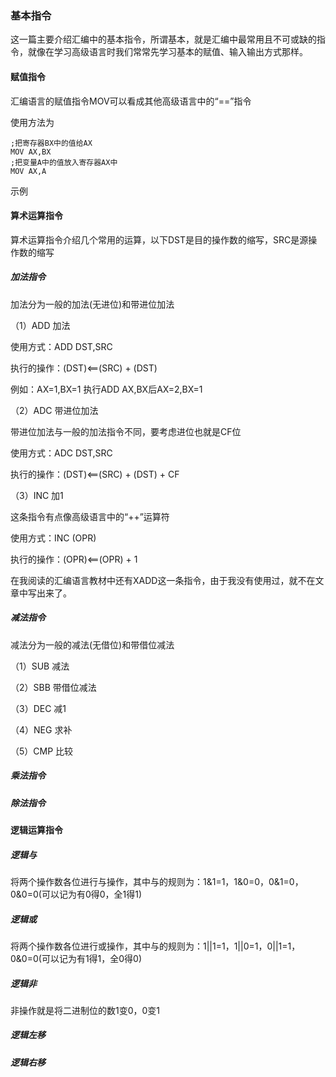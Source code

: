 ### 基本指令
这一篇主要介绍汇编中的基本指令，所谓基本，就是汇编中最常用且不可或缺的指令，就像在学习高级语言时我们常常先学习基本的赋值、输入输出方式那样。
#### 赋值指令

汇编语言的赋值指令MOV可以看成其他高级语言中的“==”指令

使用方法为

```
;把寄存器BX中的值给AX
MOV AX,BX
;把变量A中的值放入寄存器AX中
MOV AX,A
```

示例

#### 算术运算指令
算术运算指令介绍几个常用的运算，以下DST是目的操作数的缩写，SRC是源操作数的缩写
##### 加法指令

加法分为一般的加法(无进位)和带进位加法

（1）ADD	加法

使用方式：ADD DST,SRC

执行的操作：(DST)<==(SRC) + (DST)

例如：AX=1,BX=1 执行ADD AX,BX后AX=2,BX=1

（2）ADC	带进位加法

带进位加法与一般的加法指令不同，要考虑进位也就是CF位

使用方式：ADC DST,SRC

执行的操作：(DST)<==(SRC) + (DST) + CF

（3）INC	加1

这条指令有点像高级语言中的“++”运算符

使用方式：INC (OPR)

执行的操作：(OPR)<==(OPR) + 1

在我阅读的汇编语言教材中还有XADD这一条指令，由于我没有使用过，就不在文章中写出来了。

##### 减法指令

减法分为一般的减法(无借位)和带借位减法

（1）SUB	减法

（2）SBB	带借位减法

（3）DEC	减1

（4）NEG	求补

（5）CMP	比较



##### 乘法指令



##### 除法指令



#### 逻辑运算指令

##### 逻辑与

将两个操作数各位进行与操作，其中与的规则为：1&1=1，1&0=0，0&1=0，0&0=0(可以记为有0得0，全1得1)

##### 逻辑或

将两个操作数各位进行或操作，其中与的规则为：1||1=1，1||0=1，0||1=1，0&0=0(可以记为有1得1，全0得0)

##### 逻辑非

非操作就是将二进制位的数1变0，0变1

##### 逻辑左移



##### 逻辑右移

